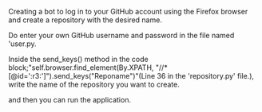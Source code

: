 Creating a bot to log in to your GitHub account using the Firefox browser and create a repository with the desired name.

Do enter your own GitHub username and password in the file named 'user.py.

Inside the send_keys() method in the code block;"self.browser.find_element(By.XPATH, "//*[@id=':r3:']").send_keys("Reponame")"(Line 36 in the 'repository.py' file.), write the name of the repository you want to create.

and then you can run the application.
